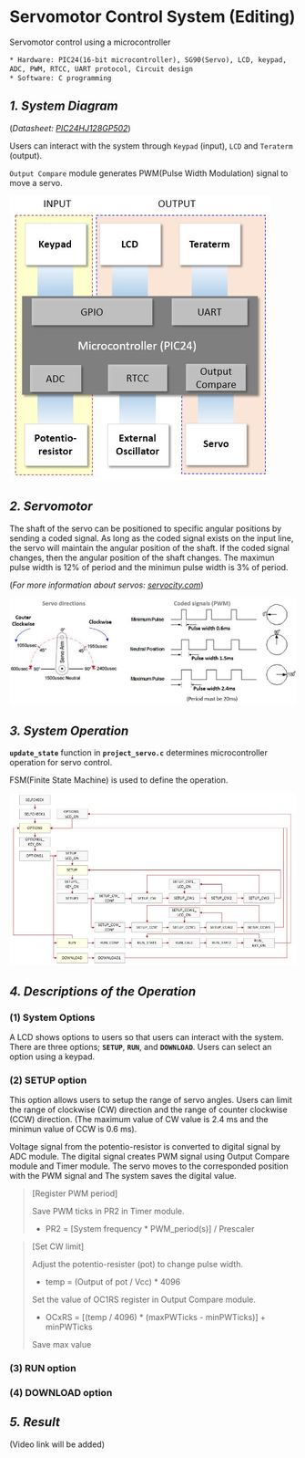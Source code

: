 # Servomotor Control System (Editing)
Servomotor control using a microcontroller
```
* Hardware: PIC24(16-bit microcontroller), SG90(Servo), LCD, keypad, ADC, PWM, RTCC, UART protocol, Circuit design
* Software: C programming
```

## _1. System Diagram_
(_Datasheet: [PIC24HJ128GP502](http://ww1.microchip.com/downloads/en/devicedoc/70293g.pdf)_)

Users can interact with the system through `Keypad` (input), `LCD` and `Teraterm` (output).

`Output Compare` module generates PWM(Pulse Width Modulation) signal to move a servo.

![alt text](https://github.com/lkyungho/Images/blob/master/servomotor-control-diagram.JPG "Diagram")

## _2. Servomotor_
The shaft of the servo can be positioned to specific angular positions by sending a coded signal. As long as the coded signal exists on the input line, the servo will maintain the angular position of the shaft. If the coded signal changes, then the angular position of the shaft changes. The maximun pulse width is 12% of period and the minimun pulse width is 3% of period.

(_For more information about servos: [servocity.com](https://www.servocity.com/servos)_)

![alt text](https://github.com/lkyungho/Images/blob/master/servomotor-control-servo.JPG "Servo")


## _3. System Operation_
**`update_state`** function in **`project_servo.c`** determines microcontroller operation for servo control.

FSM(Finite State Machine) is used to define the operation.

![alt text](https://github.com/lkyungho/Images/blob/master/servomotor-control-update-state.JPG "update_state")

## _4. Descriptions of the Operation_
### (1) System Options
A LCD shows options to users so that users can interact with the system. There are three options; **`SETUP`**, **`RUN`**, and **`DOWNLOAD`**. Users can select an option using a keypad.

### (2) SETUP option
This option allows users to setup the range of servo angles. Users can limit the range of clockwise (CW) direction and the range of counter clockwise (CCW) direction. (The maximum value of CW value is 2.4 ms and the minimun value of CCW is 0.6 ms).

Voltage signal from the potentio-resistor is converted to digital signal by ADC module. The digital signal creates PWM signal using Output Compare module and Timer module. The servo moves to the corresponded position with the PWM signal and The system saves the digital value.

> [Register PWM period]
>
> Save PWM ticks in PR2 in Timer module.
> - PR2 = [System frequency * PWM_period(s)] / Prescaler
 
> [Set CW limit]
>
> Adjust the potentio-resister (pot) to change pulse width.
> 
> - temp = (Output of pot / Vcc) * 4096
>
> Set the value of OC1RS register in Output Compare module.
>
> - OCxRS = [(temp / 4096) * (maxPWTicks - minPWTicks)] + minPWTicks
>
> Save max value 

### (3) RUN option

### (4) DOWNLOAD option

## _5. Result_
(Video link will be added)
